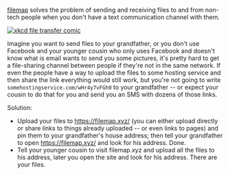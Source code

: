 [filemap](https://filemap.xyz/) solves the problem of sending and receiving files to and from non-tech people when you don't have a text communication channel with them.

[![xkcd file transfer comic](https://imgs.xkcd.com/comics/file_transfer.png)](https://xkcd.com/949/)

Imagine you want to send files to your grandfather, or you don't use Facebook and your younger cousin who only uses Facebook and doesn't know what is email wants to send you some pictures, it's pretty hard to get a file-sharing channel between people if they're not in the same network. If even the people have a way to upload the files to some hosting service and then share the link everything would still work, but you're not going to write `somehostingservice.com/wHr4y7vFGh0` to your grandfather -- or expect your cousin to do that for you and send you an SMS with dozens of those links.

Solution:
  * Upload your files to https://filemap.xyz/ (you can either upload directly or share links to things already uploaded -- or even links to pages) and pin them to your grandfather's house address; then tell your grandfather to open https://filemap.xyz/ and look for his address. Done.
  * Tell your younger cousin to visit filemap.xyz and upload all the files to his address, later you open the site and look for his address. There are your files.
